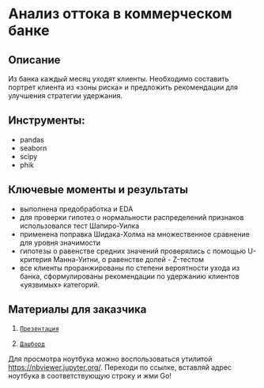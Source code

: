 # Анализ оттока в коммерческом банке

## Описание
Из банка каждый месяц уходят клиенты. Необходимо составить портрет клиента из «зоны риска» и предложить рекомендации для улучшения стратегии удержания. 

## Инструменты: 
- pandas
- seaborn
- scipy
- phik 

## Ключевые моменты и результаты
- выполнена предобработка и EDA 
- для проверки гипотез о нормальности распределений признаков использовался тест Шапиро-Уилка
- применена поправка Шидака-Холма на множественное сравнение для уровня значимости
- гипотезы о равенстве средних значений проверялись с помощью U-критерия Манна-Уитни, о равенстве долей - Z-тестом
- все клиенты проранжированы по степени вероятности ухода из банка, сформулированы рекомендации по удержанию клиентов «уязвимых» категорий. 

## Материалы для заказчика
1. <code>[Презентация](https://drive.google.com/file/d/1EeV5XVz3x-KaeG4MUOjwx01ZN_n_vTq1/view?usp=sharing)</code>

2. <code>[Дашборд](https://public.tableau.com/app/profile/oksana.golovina/viz/Bankchurn_16323532457090/Dashboard1?publish=yes)</code>

Для просмотра ноутбука можно воспользоваться утилитой https://nbviewer.jupyter.org/. Переходи по ссылке, вставляй адрес ноутбука в соответствующую строку и жми Go!
